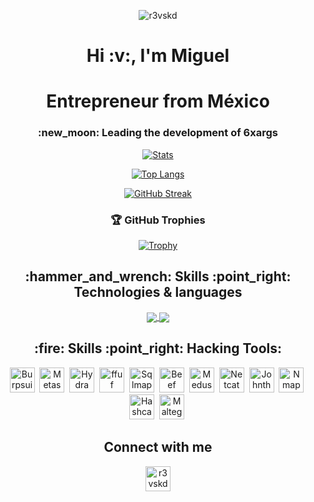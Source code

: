 <p align="center"> <img src="https://komarev.com/ghpvc/?username=r3vskd&color=blueviolet&style=plastic" alt="r3vskd" /> </p>
<h1 align="center">Hi :v:, I'm Miguel</h1>
<h1 align="center">Entrepreneur from México</h2>
<h3 align="center"> :new_moon: Leading the development of 6xargs </h3>

<div align="center">

[![Stats](https://github-readme-stats.vercel.app/api/?username=r3vskd&count_private=true&theme=tokyonight&showicons=true)]()

[![Top Langs](https://github-readme-stats.vercel.app/api/top-langs/?username=r3vskd&layout=compact&theme=tokyonight)]()

[![GitHub Streak](https://github-readme-streak-stats.herokuapp.com/?user=r3vskd&theme=tokyonight)]()

### 🏆 GitHub Trophies
[![Trophy](https://github-profile-trophy.vercel.app/?username=r3vskd&theme=tokyonight)]()

</div>


<h2 align="center"> :hammer_and_wrench: Skills :point_right: Technologies & languages</h2>
<div>
  <p align="center">
  <a align="center" href="https://skillicons.dev">
    <img align="center" src="https://skillicons.dev/icons?i=linux,neovim,html,css,js,py,bash,go,git,github,nodejs,bootstrap,docker,remix,postgresql,mysql,mongodb,expressjs,cloudflare,obsidian" /> 
    <img align="center" src="https://icons.iconarchive.com/icons/papirus-team/papirus-apps/256/insomnia-icon.png" />
  </a>
</p>
</div>

<h2 align="center"> :fire: Skills :point_right: Hacking Tools:</h2>
<div align="center">
  <img src="https://www.kali.org/tools/burpsuite/images/burpsuite-logo.svg" title="Burpsuite" alt="Burpsuite" width="40" height="40"/>&nbsp;
  <img src="https://www.kali.org/tools/metasploit-framework/images/metasploit-framework-logo.svg" title="Metasploit" alt="Metasploit" width="40" height="40"/>&nbsp;
  <img src="https://www.kali.org/tools/hydra/images/hydra-logo.svg" title="Hydra" alt="Hydra" width="40" height="40"/>&nbsp;
  <img src="https://www.kali.org/tools/ffuf/images/ffuf-logo.svg" title="ffuf" alt="ffuf" width="40" height="40"/>&nbsp;
  <img src="https://www.kali.org/tools/sqlmap/images/sqlmap-logo.svg" title="Sqlmap" alt="Sqlmap" width="40" height="40"/>&nbsp;
  <img src="https://www.kali.org/tools/beef-xss/images/beef-xss-logo.svg" title="Beef" alt="Beef" width="40" height="40"/>&nbsp;
  <img src="https://www.kali.org/tools/medusa/images/medusa-logo.svg" title="Medusa" alt="Medusa" width="40" height="40"/>&nbsp;
  <img src="https://www.kali.org/tools/netcat/images/netcat-logo.svg" title="Netcat" alt="Netcat" width="40" height="40"/>&nbsp;
  <img src="https://www.kali.org/tools/john/images/john-logo.svg" title="Johntheripper" alt="Johntheripper" width="40" height="40"/>&nbsp;
  <img src="https://www.kali.org/tools/nmap/images/nmap-logo.svg" title="Nmap" alt="Nmap" width="40" height="40"/>&nbsp;
  <img src="https://www.kali.org/tools/hashcat/images/hashcat-logo.svg" title="Hashcat" alt="Hashcat" width="40" height="40"/>&nbsp;
  <img src="https://www.kali.org/tools/maltego/images/maltego-logo.svg" title="Maltego" alt="Maltego" width="40" height="40"/>&nbsp;
</div>

<h2 align="center">Connect with me</h2>
<p align="center">
  <p align="center"> <a href="https://twitter.com/r3vskd" target="blank"><img src="https://uxwing.com/wp-content/themes/uxwing/download/brands-and-social-media/x-social-media-round-icon.png" alt="r3vskd" width="40" height="40"/></a> </p>
</p>
